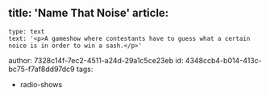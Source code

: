 title: 'Name That Noise'
article:
  -
    type: text
    text: '<p>A gameshow where contestants have to guess what a certain noice is in order to win a sash.</p>'
author: 7328c14f-7ec2-4511-a24d-29a1c5ce23eb
id: 4348ccb4-b014-413c-bc75-f7af8dd97dc9
tags:
  - radio-shows
